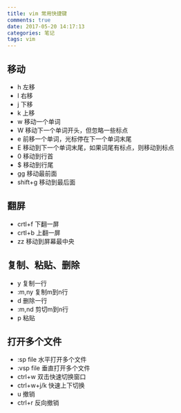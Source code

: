 ```yaml
---
title: vim 常用快捷键
comments: true
date: 2017-05-20 14:17:13
categories: 笔记
tags: vim
---
```

## 移动
+ h 左移
+ l 右移
+ j 下移
+ k 上移
+ w 移动一个单词
+ W 移动下一个单词开头，但忽略一些标点
+ e 前移一个单词，光标停在下一个单词末尾
+ E 移动到下一个单词末尾，如果词尾有标点，则移动到标点
+ 0 移动到行首
+ $ 移动到行尾
+ gg 移动最前面
+ shift+g 移动到最后面
## 翻屏
+ crtl+f 下翻一屏
+ crtl+b 上翻一屏
+ zz 移动到屏幕最中央
## 复制、粘贴、删除
+ y 复制一行
+ :m,ny 复制m到n行
+ d 删除一行
+ :m,nd 剪切m到n行
+ p 粘贴
## 打开多个文件
+ :sp file  水平打开多个文件
+ :vsp file 垂直打开多个文件
+ ctrl+w 双击快速切换窗口
+ ctrl+w+j/k 快速上下切换
+ u 撤销
+ ctrl+r 反向撤销

